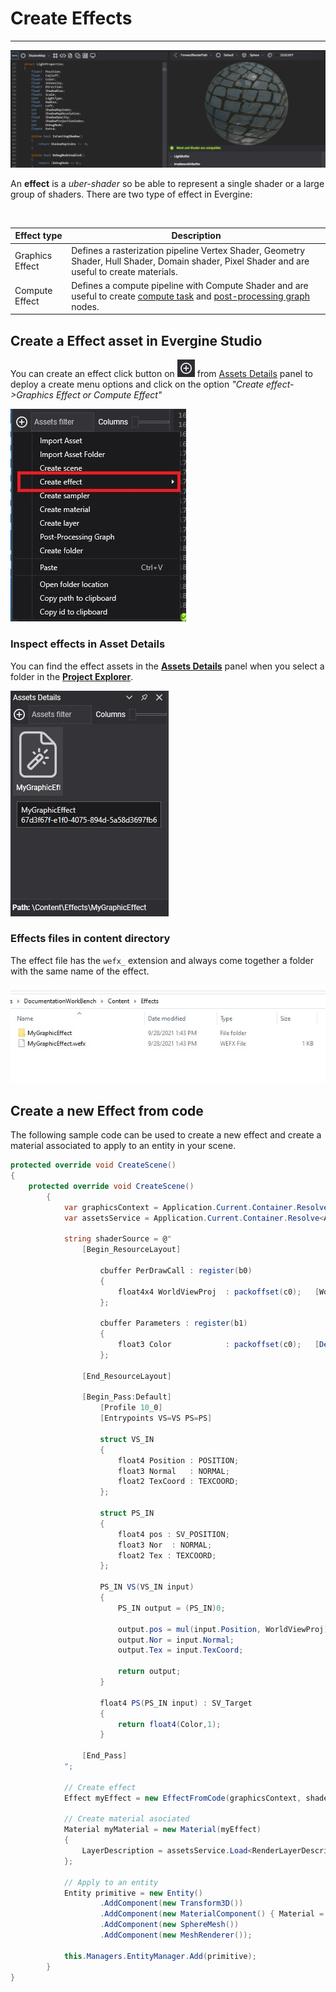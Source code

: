 # Create Effects
---
![Effect header](images/effects.jpg)

An **effect** is a _uber-shader_ so be able to represent a single shader or a large group of shaders. There are two type of effect in Evergine:

<br> 

| Effect type | Description |
|------------ | ----------- |
| Graphics Effect | Defines a rasterization pipeline Vertex Shader, Geometry Shader, Hull Shader, Domain shader, Pixel Shader and are useful to create materials. |
| Compute Effect | Defines a compute pipeline with Compute Shader and are useful to create [compute task]() and [post-processing graph](../postprocessing/index.md) nodes.|

## Create a Effect asset in Evergine Studio

You can create an effect click button on ![Plus Icon](../images/plusIcon.jpg) from [Assets Details](../../evergine_studio/interface.md) panel to deploy a create menu options and click on the option _"Create effect->Graphics Effect or Compute Effect"_

![Create new effect menu option](images/AssetsDetailsMenu.jpg)

### Inspect effects in Asset Details

You can find the effect assets in the [**Assets Details**](../../evergine_studio/interface.md) panel when you select a folder in the [**Project Explorer**](../../evergine_studio/interface.md).

![Effect asset](images/effectAsset.jpg)

### Effects files in content directory

The effect file has the `wefx_` extension and always come together a folder with the same name of the effect.

![Effect file](images/effectFile.jpg)

## Create a new Effect from code

The following sample code can be used to create a new effect and create a material associated to apply to an entity in your scene.

```csharp
protected override void CreateScene()
{
    protected override void CreateScene()
        {
            var graphicsContext = Application.Current.Container.Resolve<GraphicsContext>();
            var assetsService = Application.Current.Container.Resolve<AssetsService>();

            string shaderSource = @"
                [Begin_ResourceLayout]

					cbuffer PerDrawCall : register(b0)
					{
						float4x4 WorldViewProj	: packoffset(c0);	[WorldViewProjection]
					};

					cbuffer Parameters : register(b1)
					{
						float3 Color			: packoffset(c0);   [Default(1.0, 0.0, 0.0)]
					};

				[End_ResourceLayout]

				[Begin_Pass:Default]
					[Profile 10_0]
					[Entrypoints VS=VS PS=PS]

					struct VS_IN
					{
						float4 Position : POSITION;
						float3 Normal	: NORMAL;
						float2 TexCoord : TEXCOORD;
					};

					struct PS_IN
					{
						float4 pos : SV_POSITION;
						float3 Nor	: NORMAL;
						float2 Tex : TEXCOORD;
					};

					PS_IN VS(VS_IN input)
					{
						PS_IN output = (PS_IN)0;

						output.pos = mul(input.Position, WorldViewProj);
						output.Nor = input.Normal;
						output.Tex = input.TexCoord;

						return output;
					}

					float4 PS(PS_IN input) : SV_Target
					{
						return float4(Color,1);
					}

				[End_Pass]
            ";

            // Create effect
            Effect myEffect = new EffectFromCode(graphicsContext, shaderSource);

            // Create material asociated
            Material myMaterial = new Material(myEffect)
            {
                LayerDescription = assetsService.Load<RenderLayerDescription>(EvergineContent.RenderLayers.Opaque),
            };

            // Apply to an entity
            Entity primitive = new Entity()
                    .AddComponent(new Transform3D())
                    .AddComponent(new MaterialComponent() { Material = myMaterial })
                    .AddComponent(new SphereMesh())
                    .AddComponent(new MeshRenderer());

            this.Managers.EntityManager.Add(primitive);
        }
}